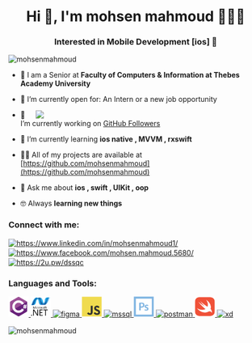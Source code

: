 <h1 align="center">Hi 👋, I'm mohsen mahmoud 👨🏻‍💻</h1>
<h3 align="center">Interested in Mobile Development [ios] 📱</h3>

<p align="left"> <img src="https://komarev.com/ghpvc/?username=mohsenmahmoud&label=Profile%20views&color=0e75b6&style=flat" alt="mohsenmahmoud" /> </p>

- 🏫 I am a Senior at **Faculty of Computers & Information at Thebes Academy University**
 
- 🤔 I’m currently open for: An Intern or a new job opportunity      

 <img align="right" src="https://user-images.githubusercontent.com/63050133/156676671-d5b2e362-97d4-4404-9447-dd71ddfea82f.gif" width="450px/" style="max-width: 100%;">
 
- 🔭 I’m currently working on [GitHub Followers](https://2u.pw/bnCQm)           

- 🌱 I’m currently learning **ios native , MVVM , rxswift**

- 👨‍💻 All of my projects are available at [https://github.com/mohsenmahmoud](https://github.com/mohsenmahmoud)            

- 💬 Ask me about **ios , swift , UIKit , oop**

- 🤓 Always **learning new things**

<h3 align="left">Connect with me:</h3>
<p align="left">
<a href="https://linkedin.com/in/https://www.linkedin.com/in/mohsenmahmoud1/" target="blank"><img align="center" src="https://raw.githubusercontent.com/rahuldkjain/github-profile-readme-generator/master/src/images/icons/Social/linked-in-alt.svg" alt="https://www.linkedin.com/in/mohsenmahmoud1/" height="30" width="40" /></a>
<a href="https://fb.com/https://www.facebook.com/mohsen.mahmoud.5680/" target="blank"><img align="center" src="https://raw.githubusercontent.com/rahuldkjain/github-profile-readme-generator/master/src/images/icons/Social/facebook.svg" alt="https://www.facebook.com/mohsen.mahmoud.5680/" height="30" width="40" /></a>
<a href="https://www.youtube.com/c/https://2u.pw/dssqc" target="blank"><img align="center" src="https://raw.githubusercontent.com/rahuldkjain/github-profile-readme-generator/master/src/images/icons/Social/youtube.svg" alt="https://2u.pw/dssqc" height="30" width="40" /></a>
</p>

<h3 align="left">Languages and Tools:</h3>
<p align="left"> <a href="https://www.w3schools.com/cs/" target="_blank" rel="noreferrer"> <img src="https://raw.githubusercontent.com/devicons/devicon/master/icons/csharp/csharp-original.svg" alt="csharp" width="40" height="40"/> </a> <a href="https://dotnet.microsoft.com/" target="_blank" rel="noreferrer"> <img src="https://raw.githubusercontent.com/devicons/devicon/master/icons/dot-net/dot-net-original-wordmark.svg" alt="dotnet" width="40" height="40"/> </a> <a href="https://www.figma.com/" target="_blank" rel="noreferrer"> <img src="https://www.vectorlogo.zone/logos/figma/figma-icon.svg" alt="figma" width="40" height="40"/> </a> <a href="https://developer.mozilla.org/en-US/docs/Web/JavaScript" target="_blank" rel="noreferrer"> <img src="https://raw.githubusercontent.com/devicons/devicon/master/icons/javascript/javascript-original.svg" alt="javascript" width="40" height="40"/> </a> <a href="https://www.microsoft.com/en-us/sql-server" target="_blank" rel="noreferrer"> <img src="https://www.svgrepo.com/show/303229/microsoft-sql-server-logo.svg" alt="mssql" width="40" height="40"/> </a> <a href="https://www.photoshop.com/en" target="_blank" rel="noreferrer"> <img src="https://raw.githubusercontent.com/devicons/devicon/master/icons/photoshop/photoshop-line.svg" alt="photoshop" width="40" height="40"/> </a> <a href="https://postman.com" target="_blank" rel="noreferrer"> <img src="https://www.vectorlogo.zone/logos/getpostman/getpostman-icon.svg" alt="postman" width="40" height="40"/> </a> <a href="https://developer.apple.com/swift/" target="_blank" rel="noreferrer"> <img src="https://raw.githubusercontent.com/devicons/devicon/master/icons/swift/swift-original.svg" alt="swift" width="40" height="40"/> </a> <a href="https://www.adobe.com/products/xd.html" target="_blank" rel="noreferrer"> <img src="https://cdn.worldvectorlogo.com/logos/adobe-xd.svg" alt="xd" width="40" height="40"/> </a> </p>

<p><img align="center" src="https://github-readme-stats.vercel.app/api/top-langs?username=mohsenmahmoud&show_icons=true&locale=en&layout=compact" alt="mohsenmahmoud" /></p>
